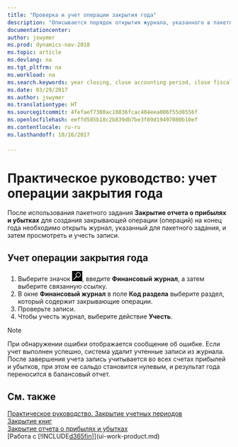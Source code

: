 ```yaml
---
title: "Проверка и учет операции закрытия года"
description: "Описывается порядок открытия журнала, указанного в пакетном задании \"Закрытие отчета о прибылях и убытках\", и проверки и учета операции закрытия года."
documentationcenter: 
author: jswymer
ms.prod: dynamics-nav-2018
ms.topic: article
ms.devlang: na
ms.tgt_pltfrm: na
ms.workload: na
ms.search.keywords: year closing, close accounting period, close fiscal year, bank account detailed trial balance
ms.date: 03/29/2017
ms.author: jswymer
ms.translationtype: HT
ms.sourcegitcommit: 4fefaef7380ac10836fcac404eea006f55d8556f
ms.openlocfilehash: eeffd585b18c2b839db7be3f89d19497080b10ef
ms.contentlocale: ru-ru
ms.lasthandoff: 10/16/2017

---
```

# <a name="how-to-post-the-year-end-closing-entry"></a>Практическое руководство: учет операции закрытия года
После использования пакетного задания **Закрытие отчета о прибылях и убытках** для создания закрывающей операции (операций) на конец года необходимо открыть журнал, указанный для пакетного задания, и затем просмотреть и учесть записи.

## <a name="to-post-the-year-end-closing-entry"></a>Учет операции закрытия года
1. Выберите значок ![Поиск страницы или отчета](media/ui-search/search_small.png "Значок поиска страницы или отчета"), введите **Финансовый журнал**, а затем выберите связанную ссылку.
2. В окне **Финансовый журнал** в поле **Код раздела** выберите раздел, который содержит закрывающие операции.
3. Проверьте записи.
4. Чтобы учесть журнал, выберите действие **Учесть**.

> [!NOTE]  
>   При обнаружении ошибки отображается сообщение об ошибке. Если учет выполнен успешно, система удалит учтенные записи из журнала. После завершения учета запись учитывается во всех счетах прибылей и убытков, при этом ее сальдо становится нулевым, и результат года переносится в балансовый отчет.

## <a name="see-also"></a>См. также
[Практическое руководство. Закрытие учетных периодов](year-close-account-periods.md)  
[Закрытие книг](year-close-books.md)  
[Закрытие отчета о прибылях и убытках](year-close-income-statement.md)  
[Работа с [!INCLUDE[d365fin](includes/d365fin_md.md)]](ui-work-product.md)

